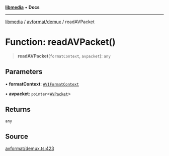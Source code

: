 [**libmedia**](../../../README.md) • **Docs**

***

[libmedia](../../../README.md) / [avformat/demux](../README.md) / readAVPacket

# Function: readAVPacket()

> **readAVPacket**(`formatContext`, `avpacket`): `any`

## Parameters

• **formatContext**: [`AVIFormatContext`](../../AVformatContext/interfaces/AVIFormatContext.md)

• **avpacket**: `pointer`\<[`AVPacket`](../../../avutil/struct/avpacket/classes/AVPacket.md)\>

## Returns

`any`

## Source

[avformat/demux.ts:423](https://github.com/zhaohappy/libmedia/blob/b4bb608d2b1c00d036d73fc8d222b1a97be53694/src/avformat/demux.ts#L423)
